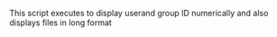 This script executes to display userand group ID numerically and also displays files in long format
